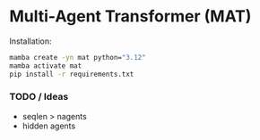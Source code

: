 
# Multi-Agent Transformer (MAT)

Installation:
```bash
mamba create -yn mat python="3.12"
mamba activate mat
pip install -r requirements.txt
```

### TODO / Ideas

- seqlen > nagents
- hidden agents
